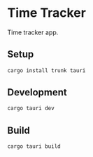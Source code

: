 # Time Tracker

Time tracker app.

## Setup

```bash
cargo install trunk tauri
```

## Development

```bash
cargo tauri dev
```

## Build

```bash
cargo tauri build
```
